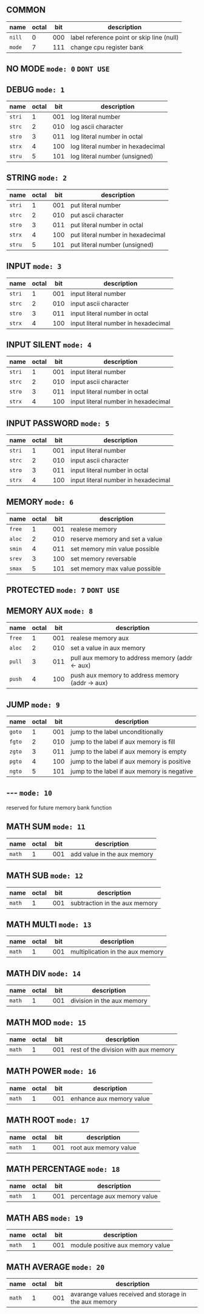 ## COMMON ##
| name | octal | bit | description |
| ------ | - | --- | - |
| `nill` | 0 | 000 | label reference point or skip line (null) |
| `mode` | 7 | 111 | change cpu register bank |

## NO MODE `mode: 0` `DONT USE` ##

## DEBUG `mode: 1` ##
| name | octal | bit | description |
| ------ | - | --- | - |
| `stri` | 1 | 001 | log literal number |
| `strc` | 2 | 010 | log ascii character |
| `stro` | 3 | 011 | log literal number in octal |
| `strx` | 4 | 100 | log literal number in hexadecimal |
| `stru` | 5 | 101 | log literal number (unsigned) |

## STRING `mode: 2` ##
| name | octal | bit | description |
| ------ | - | --- | - |
| `stri` | 1 | 001 | put literal number |
| `strc` | 2 | 010 | put ascii character |
| `stro` | 3 | 011 | put literal number in octal |
| `strx` | 4 | 100 | put literal number in hexadecimal |
| `stru` | 5 | 101 | put literal number (unsigned) |

## INPUT `mode: 3` ##
| name | octal | bit | description |
| ------ | - | --- | - |
| `stri` | 1 | 001 | input literal number |
| `strc` | 2 | 010 | input ascii character |
| `stro` | 3 | 011 | input literal number in octal |
| `strx` | 4 | 100 | input literal number in hexadecimal |

## INPUT SILENT `mode: 4` ##
| name | octal | bit | description |
| ------ | - | --- | - |
| `stri` | 1 | 001 | input literal number |
| `strc` | 2 | 010 | input ascii character |
| `stro` | 3 | 011 | input literal number in octal |
| `strx` | 4 | 100 | input literal number in hexadecimal |

## INPUT PASSWORD `mode: 5` ##
| name | octal | bit | description |
| ------ | - | --- | - |
| `stri` | 1 | 001 | input literal number |
| `strc` | 2 | 010 | input ascii character |
| `stro` | 3 | 011 | input literal number in octal |
| `strx` | 4 | 100 | input literal number in hexadecimal |

## MEMORY `mode: 6` ##
| name | octal | bit | description |
| ------ | - | --- | - |
| `free` | 1 | 001 | realese memory |
| `aloc` | 2 | 010 | reserve memory and set a value |
| `smin` | 4 | 011 | set memory min value possible |
| `srev` | 3 | 100 | set memory reversable |
| `smax` | 5 | 101 | set memory max value possible |

## PROTECTED `mode: 7` `DONT USE` ##

## MEMORY AUX `mode: 8` ##
| name | octal | bit | description |
| ------ | - | --- | - |
| `free` | 1 | 001 | realese memory aux |
| `aloc` | 2 | 010 | set a value in aux memory |
| `pull` | 3 | 011 | pull aux memory to address memory (addr <- aux) |
| `push` | 4 | 100 | push aux memory to address memory (addr -> aux) |

## JUMP `mode: 9` ##
| name | octal | bit | description |
| ------ | - | --- | - |
| `goto` | 1 | 001 | jump to the label unconditionally |
| `fgto` | 2 | 010 | jump to the label if aux memory is fill |
| `zgto` | 3 | 011 | jump to the label if aux memory is empty |
| `pgto` | 4 | 100 | jump to the label if aux memory is positive |
| `ngto` | 5 | 101 | jump to the label if aux memory is negative |

## --- `mode: 10` ##
reserved for future memory bank function

## MATH SUM `mode: 11` ##
| name | octal | bit | description |
| ------ | - | --- | - |
| `math` | 1 | 001 | add value in the aux memory |

## MATH SUB `mode: 12` ##
| name | octal | bit | description |
| ------ | - | --- | - |
| `math` | 1 | 001 | subtraction in the aux memory |

## MATH MULTI `mode: 13` ##
| name | octal | bit | description |
| ------ | - | --- | - |
| `math` | 1 | 001 | multiplication in the aux memory |

## MATH DIV `mode: 14` ##
| name | octal | bit | description |
| ------ | - | --- | - |
| `math` | 1 | 001 | division in the aux memory |

## MATH MOD `mode: 15` ##
| name | octal | bit | description |
| ------ | - | --- | - |
| `math` | 1 | 001 | rest of the division with aux memory |

## MATH POWER `mode: 16` ##
| name | octal | bit | description |
| ------ | - | --- | - |
| `math` | 1 | 001 | enhance aux memory value |


## MATH ROOT `mode: 17` ##
| name | octal | bit | description |
| ------ | - | --- | - |
| `math` | 1 | 001 | root aux memory value |

## MATH PERCENTAGE `mode: 18` ##
| name | octal | bit | description |
| ------ | - | --- | - |
| `math` | 1 | 001 | percentage aux memory value |

## MATH ABS `mode: 19` ##
| name | octal | bit | description |
| ------ | - | --- | - |
| `math` | 1 | 001 | module positive aux memory value |

## MATH AVERAGE `mode: 20` ##
| name | octal | bit | description |
| ------ | - | --- | - |
| `math` | 1 | 001 | avarange values received and storage in the aux memory |